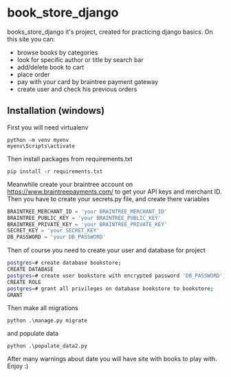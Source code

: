 # book_store_django
books_store_django it's  project, created for practicing django basics. On this site you can:
- browse books by categories
- look for specific author or title by search bar
- add/delete book to cart
- place order 
- pay with your card by braintree payment gateway
- create user and check his previous orders

## Installation (windows)
First you will need virtualenv
```
python -m venv myenv
myenv\Scripts\activate
```
Then install packages from requirements.txt
```
pip install -r requirements.txt
```
Meanwhile create your braintree account on https://www.braintreepayments.com/
to get your API keys and merchant ID.
Then you have to create your secrets.py file, and create there variables
```python
BRAINTREE_MERCHANT_ID = 'your BRAINTREE_MERCHANT_ID'
BRAINTREE_PUBLIC_KEY = 'your BRAINTREE_PUBLIC_KEY' 
BRAINTREE_PRIVATE_KEY = 'your BRAINTREE_PRIVATE_KEY'
SECRET_KEY = 'your SECRET_KEY' 
DB_PASSWORD = 'your DB_PASSWORD' 
```
Then of course you need to create your user and database for project
```bash
postgres=# create database bookstore;
CREATE DATABASE
postgres=# create user bookstore with encrypted password 'DB_PASSWORD';
CREATE ROLE
postgres=# grant all privileges on database bookstore to bookstore;
GRANT
```
Then make all migrations
```
python .\manage.py migrate
```
and populate data
```
python .\populate_data2.py
```
After many warnings about date you will have site with books to play with. Enjoy :)
